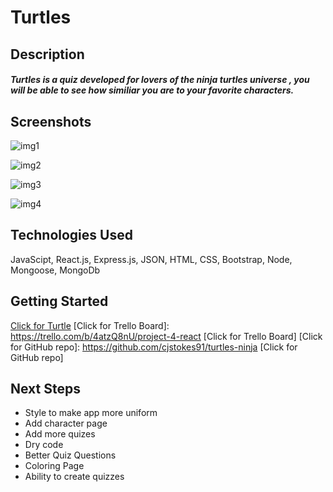 # Turtles 
## Description
##### Turtles is a quiz developed for lovers of the ninja turtles universe , you will be able to see how similiar you are to your favorite characters.
## Screenshots
[img1]: https://imgur.com/7HL0SsF.png
![img1]

[img2]: https://imgur.com/ZDG1cZl.png
![img2]

[img3]: https://imgur.com/RlefMj2.png
![img3]

[img4]: https://imgur.com/phG2cin.png
![img4]

## Technologies Used
JavaScipt, React.js, Express.js, JSON, HTML, CSS, Bootstrap, Node, Mongoose, MongoDb
## Getting Started
[Click for Turtle]: https://dry-peak-02837.herokuapp.com/
[Click for Turtle]
[Click for Trello Board]: https://trello.com/b/4atzQ8nU/project-4-react
[Click for Trello Board]
[Click for GitHub repo]: https://github.com/cjstokes91/turtles-ninja
[Click for GitHub repo]
## Next Steps
- Style to make app more uniform
- Add character page
- Add more quizes
- Dry code
- Better Quiz Questions
- Coloring Page 
- Ability to create quizzes 
